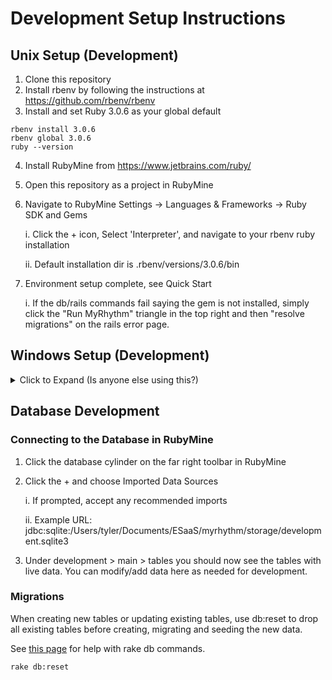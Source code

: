 # Development Setup Instructions


## Unix Setup (Development)

1. Clone this repository
2. Install rbenv by following the instructions at https://github.com/rbenv/rbenv
3. Install and set Ruby 3.0.6 as your global default

```angular2html
rbenv install 3.0.6
rbenv global 3.0.6
ruby --version
```

4. Install RubyMine from https://www.jetbrains.com/ruby/
4. Open this repository as a project in RubyMine
5. Navigate to RubyMine Settings -> Languages & Frameworks -> Ruby SDK and Gems

   i. Click the + icon, Select 'Interpreter', and navigate to your rbenv ruby installation

   ii. Default installation dir is .rbenv/versions/3.0.6/bin

8. Environment setup complete, see Quick Start

   i. If the db/rails commands fail saying the gem is not installed, simply click the "Run MyRhythm" triangle
   in the top right and then "resolve migrations" on the rails error page.

   
## Windows Setup (Development)

<details> 
<summary>Click to Expand (Is anyone else using this?)</summary>

1. Clone this repository
2. Install Ruby 3.0.6 with DevKit from https://rubyinstaller.org/downloads/

   i. Direct Download Link: [Ruby+Devkit 3.0.6-1 (x64)](https://github.com/oneclick/rubyinstaller2/releases/download/RubyInstaller-3.0.6-1/rubyinstaller-devkit-3.0.6-1-x64.exe)

   ii. Use all default installation parameters, make sure MSYS is also installed.

   iii. Default installation directory is C:\Ruby30-x64\bin\ruby.exe

3. Install RubyMine from https://www.jetbrains.com/ruby/
4. Open this repository as a project in RubyMine
5. Navigate to RubyMine Settings -> Languages & Frameworks -> Ruby SDK and Gems

   i. Click the + icon, Select 'Interpreter', and provide the path to ruby.exe from step 2

8. Environment setup complete, see Quick Start

</details>

## Database Development

### Connecting to the Database in RubyMine

1. Click the database cylinder on the far right toolbar in RubyMine
2. Click the + and choose Imported Data Sources
   
   i. If prompted, accept any recommended imports

   ii. Example URL: jdbc:sqlite:/Users/tyler/Documents/ESaaS/myrhythm/storage/development.sqlite3

3. Under development > main > tables you should now see the tables with live data. You can modify/add data here as
needed for development.

### Migrations

When creating new tables or updating existing tables, use db:reset to drop all existing tables before creating, 
migrating and seeding the new data.

See [this page](https://stackoverflow.com/a/10302357) for help with rake db commands.

```angular2html
rake db:reset
```

